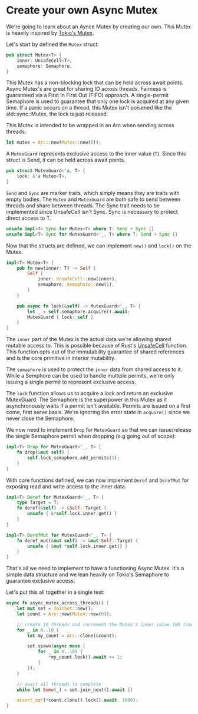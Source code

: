 # Create your own Async Mutex

We're going to learn about an Aynce Mutex by creating our own.  This Mutex is heavily inspired by [Tokio's Mutex](https://docs.rs/tokio/latest/tokio/sync/struct.Mutex.html).

Let's start by defined the `Mutex` struct:

```rust
pub struct Mutex<T> {
    inner: UnsafeCell<T>,
    semaphore: Semaphore,
}
```

This Mutex has a non-blocking lock that can be held across await points.  Async Mutex's are great for sharing IO across threads.  Fairness is guaranteed via a First In First Out (FIFO) approach.  A single-permit Semaphore is used to guarantee that only one lock is acquired at any given time.  If a panic occurs on a thread, this Mutex isn't poisened like the std::sync::Mutex, the lock is just released. 

This Mutex is intended to be wrapped in an Arc when sending across threads:

```rust
let mutex = Arc::new(Mutex::new(0));
```

A `MutexGuard` represents exclusive access to the inner value (`T`).  Since this struct is Send, it can be held across await points.

```rust
pub struct MutexGuard<'a, T> {
    lock: &'a Mutex<T>,
}
```

`Send` and `Sync` are marker traits, which simply means they are traits with empty bodies.  The `Mutex` and `MutexGuard` are both safe to send between threads and share between threads.  The Sync trait needs to be implemented since UnsafeCell isn't Sync.  Sync is necessary to protect direct access to T.   

```rust
unsafe impl<T> Sync for Mutex<T> where T: Send + Sync {}
unsafe impl<T> Sync for MutexGuard<'_, T> where T: Send + Sync {}
```

Now that the structs are defined, we can implement `new()` and `lock()` on the Mutex:

```rust
impl<T> Mutex<T> {
    pub fn new(inner: T) -> Self {
        Self {
            inner: UnsafeCell::new(inner),
            semaphore: Semaphore::new(1),
        }
    }

    pub async fn lock(&self) -> MutexGuard<'_, T> {
        let _ = self.semaphore.acquire().await;
        MutexGuard { lock: self }
    }
}
```

The `inner` part of the Mutex is the actual data we're allowing shared mutable access to.  This is possible because of Rust's [UnsafeCell](https://doc.rust-lang.org/stable/std/cell/struct.UnsafeCell.html) function.  This function opts out of the immutability guarantee of shared references and is the core primitive in interior mutability.

The `semaphore` is used to protect the `inner` data from shared access to it.  While a Semphore can be used to handle multiple permits, we're only issuing a single permit to represent exclusive access.

The `lock` function allows us to acquire a lock and return an exclusive MutexGuard.  The Semaphore is the superpower in this Mutex as it asynchronously waits if a permit isn't available.  Permits are issued on a first come, first serve basis.  We're ignoring the error state in `acquire()` since we never close the Semaphore.

We now need to implement `Drop` for `MutexGuard` so that we can issue/release the single Semaphore permit when dropping (e.g going out of scope):

```rust
impl<T> Drop for MutexGuard<'_, T> {
    fn drop(&mut self) {
        self.lock.semaphore.add_permits(1);
    }
}
```

With core functions defined, we can now implement `Deref` and `DerefMut` for exposing read and write access to the inner data.

```rust
impl<T> Deref for MutexGuard<'_, T> {
    type Target = T;
    fn deref(&self) -> &Self::Target {
        unsafe { &*self.lock.inner.get() }
    }
}

impl<T> DerefMut for MutexGuard<'_, T> {
    fn deref_mut(&mut self) -> &mut Self::Target {
        unsafe { &mut *self.lock.inner.get() }
    }
}
```

That's all we need to implement to have a functioning Async Mutex.  It's a simple data structure and we lean heavily on Tokio's Semaphore to guarantee exclusive access.

Let's put this all together in a single test:

```rust
async fn async_mutex_across_threads() {
    let mut set = JoinSet::new();
    let count = Arc::new(Mutex::new(0));

    // create 10 threads and increment the Mutex's inner value 100 times per thread
    for _ in 0..10 {
        let my_count = Arc::clone(&count);

        set.spawn(async move {
            for _ in 0..100 {
                *my_count.lock().await += 1;
            }
        });
    }

    // await all threads to complete
    while let Some(_) = set.join_next().await {}

    assert_eq!(*count.clone().lock().await, 1000);
}
```